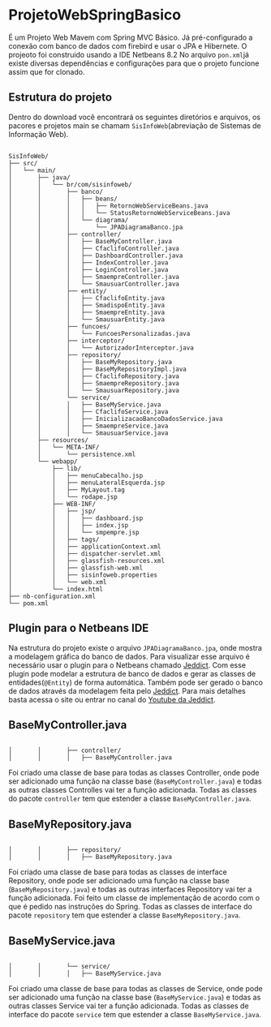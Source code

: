 # ProjetoWebSpringBasico
É um Projeto Web Mavem com Spring MVC Básico. Já pré-configurado a conexão com banco de dados com firebird e usar o JPA e Hibernete.
O projeoto foi construido usando a IDE Netbeans 8.2
No arquivo `pon.xml`já existe diversas dependências e configurações para que o projeto funcione assim que for clonado.

## Estrutura do projeto

Dentro do download você encontrará os seguintes diretórios e arquivos, os pacores e projetos main se chamam `SisInfoWeb`(abreviação de Sistemas de Informação Web).

```

SisInfoWeb/
├── src/
│   └── main/
│       ├── java/
│       │   └── br/com/sisinfoweb/
│       │       ├── banco/
│       │       │   ├── beans/
│       │       │   │   ├── RetornoWebServiceBeans.java
│       │       │   │   └── StatusRetornoWebServiceBeans.java
│       │       │   └── diagrama/
│       │       │       └── JPADiagramaBanco.jpa
│       │       ├── controller/
│       │       │   ├── BaseMyController.java
│       │       │   ├── CfaclifoController.java
│       │       │   ├── DashboardController.java
│       │       │   ├── IndexController.java
│       │       │   ├── LoginController.java
│       │       │   ├── SmaempreController.java
│       │       │   └── SmausuarController.java
│       │       ├── entity/
│       │       │   ├── CfaclifoEntity.java
│       │       │   ├── SmadispoEntity.java
│       │       │   ├── SmaempreEntity.java
│       │       │   └── SmausuarEntity.java
│       │       ├── funcoes/
│       │       │   └── FuncoesPersonalizadas.java
│       │       ├── interceptor/
│       │       │   └── AutorizadorInterceptor.java
│       │       ├── repository/
│       │       │   ├── BaseMyRepository.java
│       │       │   ├── BaseMyRepositoryImpl.java
│       │       │   ├── CfaclifoRepository.java
│       │       │   ├── SmaempreRepository.java
│       │       │   └── SmausuarRepository.java
│       │       └── service/
│       │       │   ├── BaseMyService.java
│       │       │   ├── CfaclifoService.java
│       │       │   ├── InicializacaoBancoDadosService.java
│       │       │   ├── SmaempreService.java
│       │       │   └── SmausuarService.java
│       ├── resources/
│       │   └── META-INF/
│       │       └── persistence.xml
│       └── webapp/
│           ├── lib/
│           │   ├── menuCabecalho.jsp
│           │   ├── menuLateralEsquerda.jsp
│           │   ├── MyLayout.tag
│           │   └── rodape.jsp
│           ├── WEB-INF/
│           │   ├── jsp/
│           │   │   ├── dashboard.jsp
│           │   │   ├── index.jsp
│           │   │   └── smpempre.jsp
│           │   ├── tags/
│           │   ├── applicationContext.xml
│           │   ├── dispatcher-servlet.xml
│           │   ├── glassfish-resources.xml
│           │   ├── glassfish-web.xml
│           │   ├── sisinfoweb.properties
│           │   └── web.xml
│           └── index.html
├── nb-configuration.xml
└── pom.xml

```

## Plugin para o Netbeans IDE

Na estrutura do projeto existe o arquivo `JPADiagramaBanco.jpa`, onde mostra a modelagem gráfica do banco de dados. Para visualizar esse arquivo é necessário usar o plugin para o Netbeans chamado [Jeddict](https://jeddict.github.io). Com esse plugin pode modelar a estrutura de banco de dados e gerar as classes de entidades(`@Entity`) de forma automática. Também pode ser gerado o banco de dados através da modelagem feita pelo [Jeddict](https://jeddict.github.io). Para mais detalhes basta acessa o site ou entrar no canal do [Youtube da Jeddict](https://www.youtube.com/channel/UCGiNTVm6N_gtn4qIvBXOAoA).

## BaseMyController.java

```

│       │       ├── controller/
│       │       │   ├── BaseMyController.java

```

Foi criado uma classe de base para todas as classes Controller, onde pode ser adicionado uma função na classe base (`BaseMyController.java`) e todas as outras classes Controlles vai ter a função adicionada.
Todas as classes do pacote `controller` tem que estender a classe `BaseMyController.java`.

## BaseMyRepository.java

```

│       │       ├── repository/
│       │       │   ├── BaseMyRepository.java

```

Foi criado uma classe de base para todas as classes de interface Repository, onde pode ser adicionado uma função na classe base (`BaseMyRepository.java`) e todas as outras interfaces Repository vai ter a função adicionada. Foi feito um classe de implementação de acordo com o que é pedido nas instruções do Spring.
Todas as classes de interface do pacote `repository` tem que estender a classe `BaseMyRepository.java`.

## BaseMyService.java

```

│       │       └── service/
│       │       │   ├── BaseMyService.java

```

Foi criado uma classe de base para todas as classes de Service, onde pode ser adicionado uma função na classe base (`BaseMyService.java`) e todas as outras classes Service vai ter a função adicionada.
Todas as classes de interface do pacote `service` tem que estender a classe `BaseMyService.java`.